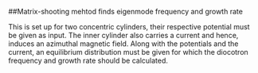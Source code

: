 ##Matrix-shooting mehtod finds eigenmode frequency and growth rate

This is set up for two concentric cylinders, their respective potential must be given as input. 
The inner cylinder also carries a current and hence, induces an azimuthal magnetic field.
Along with the potentials and the current, an equilibrium distribution must be given for which the 
diocotron frequency and growth rate should be calculated.  
